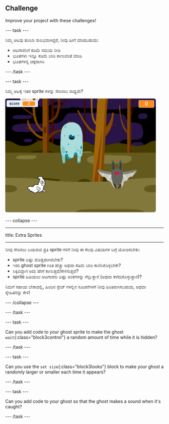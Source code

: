 ## Challenge

Improve your project with these challenges!

\--- task \---

ನಿಮ್ಮ ಆಟವು ತುಂಬಾ ಸುಲಭವಾಗಿದ್ದರೆ, ನೀವು ಹೀಗೆ ಮಾಡಬಹುದು:

+ ಆಟಗಾರನಿಗೆ ಕಡಿಮೆ ಸಮಯ ನೀಡಿ
+ ಭೂತಗಳು ಇನ್ನೂ ಕಡಿಮೆ ಬಾರಿ ಕಾಣುವಂತೆ ಮಾಡಿ
+ ಭೂತಗಳನ್ನ ಚಿಕ್ಕದಾಗಿಸಿ

\--- /task \---

\--- task \---

ನಿಮ್ಮ ಆಟಕ್ಕೆ ಇತರ sprite ಗಳನ್ನು ಸೇರಿಸಲು ಸಾಧ್ಯವೇ?

![screenshot](images/ghost-final.png)

\--- collapse \---

* * *

title: Extra Sprites

* * *

ನೀವು ಸೇರಿಸಲು ಬಯಸುವ ಪ್ರತಿ sprite ಗಳಿಗೆ ನೀವು ಈ ಕೆಲವು ವಿಷಯಗಳ ಬಗ್ಗೆ ಯೋಚಿಸಬೇಕು:

+ sprite ಎಷ್ಟು ದೊಡ್ಡದಾಗಿರಬೇಕು?
+ ಇದು ghost sprite ಗಿಂತ ಹೆಚ್ಚು ಅಥವಾ ಕಡಿಮೆ ಬಾರಿ ಕಾಣಿಸಿಕೊಳ್ಳಬೇಕೇ?
+ ಸಿಕ್ಕಿಬಿದ್ದಾಗ ಅದು ಹೇಗೆ ಕಾಣುತ್ತದೆ/ಕೇಳಿಸುತ್ತದೆ?
+ sprite ಹಿಡಿಯಲು ಆಟಗಾರನು ಎಷ್ಟು ಅಂಕಗಳನ್ನು ಗೆಲ್ಲುತ್ತಾನೆ (ಅಥವಾ ಕಳೆದುಕೊಳ್ಳುತ್ತಾನೆ)?

ನಿಮಗೆ ಸಹಾಯ ಬೇಕಾದಲ್ಲಿ, ಹಿಂದಿನ ಸ್ಟೇಜ್ ಗಳಲ್ಲಿನ ಸೂಚನೆಗಳಿಗೆ ನೀವು ಹಿಂತಿರುಗಿಸಬಹುದು, ಅಥವಾ ಸ್ನೇಹಿತನನ್ನು ಕೇಳಿ!

\--- /collapse \---

\--- /task \---

\--- task \---

Can you add code to your ghost sprite to make the ghost `wait`{:class="block3control"} a random amount of time while it is hidden?

\--- /task \---

\--- task \---

Can you use the `set size`{:class="block3looks"} block to make your ghost a randomly larger or smaller each time it appears?

\--- /task \---

\--- task \---

Can you add code to your ghost so that the ghost makes a sound when it's caught?

\--- /task \---
